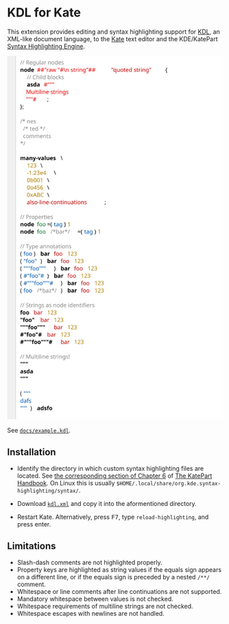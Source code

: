 # KDL for Kate

This extension provides editing and syntax highlighting support for [KDL](https://kdl.dev/), an XML-like document language, to the [Kate](https://kate-editor.org/) text editor and the KDE/KatePart [Syntax Highlighting Engine](https://invent.kde.org/frameworks/syntax-highlighting).

![Syntax highlighted version of example.kdl](docs/example.svg)

See [`docs/example.kdl`](docs/example.kdl).

## Installation

- Identify the directory in which custom syntax highlighting files are located. See [the corresponding section of Chapter 6](https://docs.kde.org/stable5/en/kate/katepart/highlight.html#katehighlight-xml-format) of [The KatePart Handbook](https://docs.kde.org/stable5/en/kate/katepart/). On Linux this is usually `$HOME/.local/share/org.kde.syntax-highlighting/syntax/`.

- Download [`kdl.xml`](kdl.xml) and copy it into the aformentioned directory.

- Restart Kate. Alternatively, press <kbd>F7</kbd>, type `reload-highlighting`, and press enter.

## Limitations

- Slash-dash comments are not highlighted properly.
- Property keys are highlighted as string values if the equals sign appears on a different line, or if the equals sign is preceded by a nested `/**/` comment.
- Whitespace or line comments after line continuations are not supported.
- Mandatory whitespace between values is not checked.
- Whitespace requirements of multiline strings are not checked.
- Whitespace escapes with newlines are not handled.
